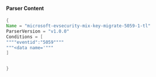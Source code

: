 #### Parser Content
```Java
{
Name = "microsoft-evsecurity-mix-key-migrate-5059-1-tl"
ParserVersion = "v1.0.0"
Conditions = [
""""eventid":"5059""""
"""<data name='"""
]


}
```